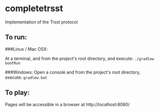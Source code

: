 completetrsst
=============

Implementation of the Trsst protocol

To run:
-------

###Linux / Mac OSX:

At a terminal, and from the project's root directory, and execute:
`./gradlew bootRun`

###Windows:
Open a console and from the project's root directory, execute:
`gradlew.bat`

To play:
--------
Pages will be accessible in a browser at http://localhost:8080/
